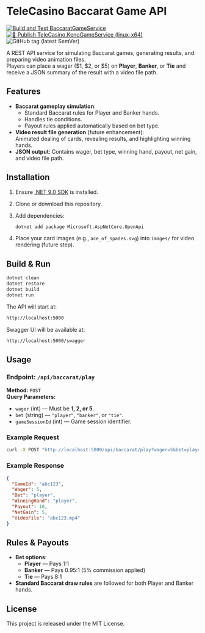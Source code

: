 # TeleCasino Baccarat Game API

[![Build and Test BaccaratGameService](https://github.com/repasscloud/TeleCasino.BaccaratGameService/actions/workflows/test-dice-api.yml/badge.svg)](https://github.com/repasscloud/TeleCasino.BaccaratGameService/actions/workflows/test-baccarat-api.yml)
[![🚀 Publish TeleCasino.KenoGameService (linux-x64)](https://github.com/repasscloud/TeleCasino.BaccaratGameService/actions/workflows/docker-image.yml/badge.svg)](https://github.com/repasscloud/TeleCasino.BaccaratGameService/actions/workflows/docker-image.yml)
![GitHub tag (latest SemVer)](https://img.shields.io/github/v/tag/repasscloud/TeleCasino.BaccaratGameService?label=version)

A REST API service for simulating Baccarat games, generating results, and preparing video animation files.  
Players can place a wager ($1, $2, or $5) on **Player**, **Banker**, or **Tie** and receive a JSON summary of the result with a video file path.

## Features

- **Baccarat gameplay simulation**:
  - Standard Baccarat rules for Player and Banker hands.
  - Handles tie conditions.
  - Payout rules applied automatically based on bet type.
- **Video result file generation** (future enhancement):  
  Animated dealing of cards, revealing results, and highlighting winning hands.
- **JSON output**: Contains wager, bet type, winning hand, payout, net gain, and video file path.

## Installation

1. Ensure [.NET 9.0 SDK](https://dotnet.microsoft.com/download) is installed.
2. Clone or download this repository.
3. Add dependencies:

   ```bash
   dotnet add package Microsoft.AspNetCore.OpenApi
   ```

4. Place your card images (e.g., `ace_of_spades.svg`) into `images/` for video rendering (future step).

## Build & Run

```bash
dotnet clean
dotnet restore
dotnet build
dotnet run
```

The API will start at:

```sh
http://localhost:5000
```

Swagger UI will be available at:

```sh
http://localhost:5000/swagger
```

## Usage

### Endpoint: `/api/baccarat/play`

**Method:** `POST`  
**Query Parameters:**

- `wager` (int) — Must be **1, 2, or 5**.  
- `bet` (string) — `"player"`, `"banker"`, or `"tie"`.  
- `gameSessionId` (int) — Game session identifier.

### Example Request

```bash
curl -X POST "http://localhost:5000/api/baccarat/play?wager=5&bet=player&gameSessionId=123"      -H "Content-Type: application/json"
```

### Example Response

```json
{
  "GameId": "abc123",
  "Wager": 5,
  "Bet": "player",
  "WinningHand": "player",
  "Payout": 10,
  "NetGain": 5,
  "VideoFile": "abc123.mp4"
}
```

## Rules & Payouts

- **Bet options**:
  - **Player** — Pays 1:1  
  - **Banker** — Pays 0.95:1 (5% commission applied)  
  - **Tie** — Pays 8:1
- **Standard Baccarat draw rules** are followed for both Player and Banker hands.

## License

This project is released under the MIT License.
